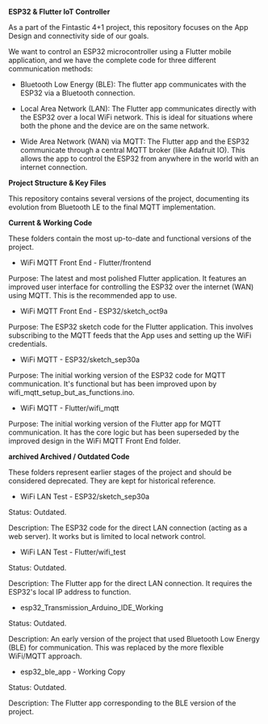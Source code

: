 **ESP32 & Flutter IoT Controller**

As a part of the Fintastic 4+1 project, this repository focuses on the App Design and connectivity side of our goals.

We want to control an ESP32 microcontroller using a Flutter mobile application, and we have the complete code for three different communication methods:

* Bluetooth Low Energy (BLE): The flutter app communicates with the ESP32 via a Bluetooth connection.

* Local Area Network (LAN): The Flutter app communicates directly with the ESP32 over a local WiFi network. This is ideal for situations where both the phone and the device are on the same network.

* Wide Area Network (WAN) via MQTT: The Flutter app and the ESP32 communicate through a central MQTT broker (like Adafruit IO). This allows the app to control the ESP32 from anywhere in the world with an internet connection.


**Project Structure & Key Files**

This repository contains several versions of the project, documenting its evolution from Bluetooth LE to the final MQTT implementation.

**Current & Working Code**

These folders contain the most up-to-date and functional versions of the project.

* WiFi MQTT Front End - Flutter/frontend

Purpose: The latest and most polished Flutter application. It features an improved user interface for controlling the ESP32 over the internet (WAN) using MQTT. This is the recommended app to use.

* WiFi MQTT Front End - ESP32/sketch_oct9a

Purpose: The ESP32 sketch code for the Flutter application. This involves subscribing to the MQTT feeds that the App uses and setting up the WiFi credentials. 

* WiFi MQTT - ESP32/sketch_sep30a

Purpose: The initial working version of the ESP32 code for MQTT communication. It's functional but has been improved upon by wifi_mqtt_setup_but_as_functions.ino.

* WiFi MQTT - Flutter/wifi_mqtt

Purpose: The initial working version of the Flutter app for MQTT communication. It has the core logic but has been superseded by the improved design in the WiFi MQTT Front End folder.

**archived Archived / Outdated Code**

These folders represent earlier stages of the project and should be considered deprecated. They are kept for historical reference.

* WiFi LAN Test - ESP32/sketch_sep30a

Status: Outdated.

Description: The ESP32 code for the direct LAN connection (acting as a web server). It works but is limited to local network control.

* WiFi LAN Test - Flutter/wifi_test

Status: Outdated.

Description: The Flutter app for the direct LAN connection. It requires the ESP32's local IP address to function.

* esp32_Transmission_Arduino_IDE_Working

Status: Outdated.

Description: An early version of the project that used Bluetooth Low Energy (BLE) for communication. This was replaced by the more flexible WiFi/MQTT approach.

* esp32_ble_app - Working Copy

Status: Outdated.

Description: The Flutter app corresponding to the BLE version of the project.
